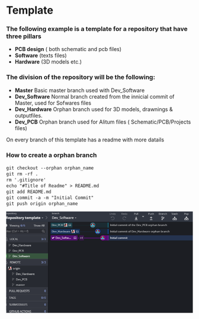 # Template



### __The following example is a template for a repository that have three pillars__
* __PCB design__ ( both schematic and pcb files)
* __Software__ (texts files)
* __Hardware__ (3D models etc.)

### __The division of the repository will be the following:__ 
* __Master__ Basic master branch used with Dev_Software
* __Dev_Software__ Normal branch created from the innicial commit of Master, used for Sofwares files
* __Dev_Hardware__ Orphan branch used for 3D models, drawnings & outputfiles.
* __Dev_PCB__ Orphan branch used for Alitum files ( Schematic/PCB/Projects files) 

On every branch of this template has a readme with more datails

### __How to create a orphan branch__
    git checkout --orphan orphan_name
    git rm -rf .
    rm '.gitignore'
    echo "#Title of Readme" > README.md
    git add README.md
    git commit -a -m "Initial Commit"
    git push origin orphan_name
    
![](print.png)
